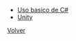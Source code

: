 - [Uso basico de C#](C_Sharp.md)
- [Unity](/Lenguajes_programacion/csharp/Unity.md)

[Volver](/Lenguajes_de_programacion.md)